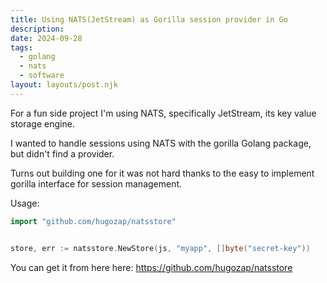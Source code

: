 ```yaml
---
title: Using NATS(JetStream) as Gorilla session provider in Go
description: 
date: 2024-09-28
tags:
  - golang
  - nats
  - software
layout: layouts/post.njk
---
```


For a fun side project I'm using NATS, specifically JetStream, its key value storage engine.

I wanted to handle sessions using NATS with the gorilla Golang package, but didn't find a provider.

Turns out building one for it was not hard thanks to the easy to implement gorilla interface for session management.



Usage:

```go
import "github.com/hugozap/natsstore"


store, err := natsstore.NewStore(js, "myapp", []byte("secret-key"))
```
You can get it from here  here: https://github.com/hugozap/natsstore

